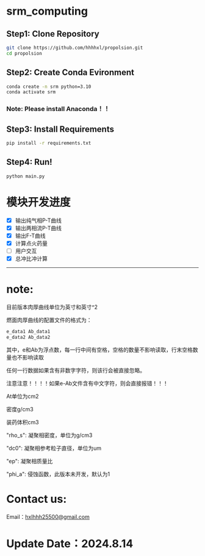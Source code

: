 # srm_computing

## Step1: Clone Repository

```bash
git clone https://github.com/hhhhxl/propolsion.git
cd propolsion
```

## Step2: Create Conda Evironment
```bash
conda create -n srm python=3.10
conda activate srm
```

### Note: Please install Anaconda！！

## Step3: Install Requirements

```bash
pip install -r requirements.txt
```

## Step4: Run!

`python main.py`




# 模块开发进度

- [x] 输出纯气相P-T曲线
- [x] 输出两相流P-T曲线
- [x] 输出F-T曲线
- [x] 计算点火药量
- [ ] 用户交互
- [x] 总冲比冲计算

---

# note: 

目前版本肉厚曲线单位为英寸和英寸^2

燃面肉厚曲线的配置文件的格式为：

```txt
e_data1 Ab_data1
e_data2 Ab_data2
```

其中，e和Ab为浮点数，每一行中间有空格，空格的数量不影响读取，行末空格数量也不影响读取

任何一行数据如果含有非数字字符，则该行会被直接忽略。

注意注意！！！！如果e-Ab文件含有中文字符，则会直接报错！！！

At单位为cm2

密度g/cm3

装药体积cm3

"rho_s": 凝聚相密度，单位为g/cm3

"dc0": 凝聚相参考粒子直径，单位为um

"ep": 凝聚相质量比

"phi_a": 侵蚀函数，此版本未开发，默认为1

# Contact us:
Email：hxlhhh25500@gmail.com

# Update Date：2024.8.14


